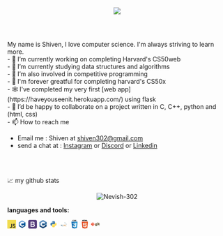<h1 align="center">
  <a href="https://git.io/typing-svg">
    <img src="https://readme-typing-svg.herokuapp.com/?lines=Hello,+World!+👋;This+is+Shiven....;Nice+to+meet+you!&center=true&size=30">
  </a>
</h1>

<br>
<br>
My name is Shiven,  
I love computer science.  
I'm always striving to learn more.
<br>- 🔭 I’m currently working on completing Harvard's CS50web
<br>- 🌱 I’m currently studying data structures and algorithms
<br>- 🔭 I’m also involved in competitive programming
<br>- 📖 I'm forever greatful for completing harvard's CS50x 
<br>- 🕸️ I've completed my very first [web app](https://haveyouseenit.herokuapp.com/) using flask
<br>- 👬 I’d be happy to collaborate on a project written in C, C++, python and (html, css)  
<br>- 📫 How to reach me

- Email me : Shiven at shiven302@gmail.com 
- send a chat at : [Instagram](https://www.instagram.com/nevish_302/) or [Discord](https://discordapp.com/users/537666175702794240) or [Linkedin](https://www.linkedin.com/in/shiven-upadhyay-9834bb100)


<br>
<br>

📈 my github stats

<p align="center"> <img src="https://github-readme-stats.vercel.app/api?username=Nevish-302&show_icons=true&theme=gotham" alt="Nevish-302" />

**languages and tools:**  

<code><img height="20" src="https://raw.githubusercontent.com/github/explore/80688e429a7d4ef2fca1e82350fe8e3517d3494d/topics/javascript/javascript.png"></code>
<code><img height="20" src="https://raw.githubusercontent.com/github/explore/80688e429a7d4ef2fca1e82350fe8e3517d3494d/topics/c/c.png"></code>
<code><img height="20" src="https://raw.githubusercontent.com/github/explore/5c058a388828bb5fde0bcafd4bc867b5bb3f26f3/topics/bootstrap/bootstrap.png"></code>
<code><img height="20" src="https://raw.githubusercontent.com/github/explore/80688e429a7d4ef2fca1e82350fe8e3517d3494d/topics/cpp/cpp.png"></code>
<code><img height="20" src="https://raw.githubusercontent.com/github/explore/80688e429a7d4ef2fca1e82350fe8e3517d3494d/topics/python/python.png"></code>
<code><img height="20" src="https://raw.githubusercontent.com/github/explore/80688e429a7d4ef2fca1e82350fe8e3517d3494d/topics/mysql/mysql.png"></code>
<code><img height="20" src="https://raw.githubusercontent.com/github/explore/80688e429a7d4ef2fca1e82350fe8e3517d3494d/topics/css/css.png"></code>
<code><img height="20" src="https://raw.githubusercontent.com/github/explore/80688e429a7d4ef2fca1e82350fe8e3517d3494d/topics/html/html.png"></code>
<code><img height="20" src="https://raw.githubusercontent.com/github/explore/80688e429a7d4ef2fca1e82350fe8e3517d3494d/topics/git/git.png"></code>

<br />
